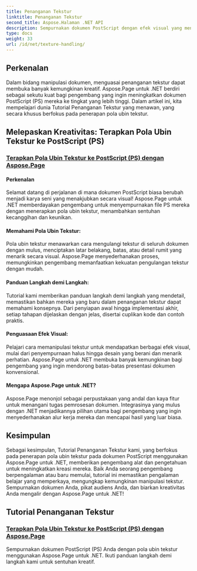 ```yaml
---
title: Penanganan Tekstur
linktitle: Penanganan Tekstur
second_title: Aspose.Halaman .NET API
description: Sempurnakan dokumen PostScript dengan efek visual yang menakjubkan! Pelajari cara menerapkan pola ubin tekstur menggunakan Aspose.Page untuk .NET dengan panduan langkah demi langkah kami.
type: docs
weight: 33
url: /id/net/texture-handling/
---
```

## Perkenalan

Dalam bidang manipulasi dokumen, menguasai penanganan tekstur dapat membuka banyak kemungkinan kreatif. Aspose.Page untuk .NET berdiri sebagai sekutu kuat bagi pengembang yang ingin meningkatkan dokumen PostScript (PS) mereka ke tingkat yang lebih tinggi. Dalam artikel ini, kita mempelajari dunia Tutorial Penanganan Tekstur yang menawan, yang secara khusus berfokus pada penerapan pola ubin tekstur.

## Melepaskan Kreativitas: Terapkan Pola Ubin Tekstur ke PostScript (PS)

### [Terapkan Pola Ubin Tekstur ke PostScript (PS) dengan Aspose.Page](./apply-texture-tiling-pattern-to-postscript-ps/)

#### Perkenalan
Selamat datang di perjalanan di mana dokumen PostScript biasa berubah menjadi karya seni yang menakjubkan secara visual! Aspose.Page untuk .NET memberdayakan pengembang untuk menyempurnakan file PS mereka dengan menerapkan pola ubin tekstur, menambahkan sentuhan kecanggihan dan keunikan.

#### Memahami Pola Ubin Tekstur:
Pola ubin tekstur menawarkan cara mengulangi tekstur di seluruh dokumen dengan mulus, menciptakan latar belakang, batas, atau detail rumit yang menarik secara visual. Aspose.Page menyederhanakan proses, memungkinkan pengembang memanfaatkan kekuatan pengulangan tekstur dengan mudah.

#### Panduan Langkah demi Langkah:
Tutorial kami memberikan panduan langkah demi langkah yang mendetail, memastikan bahkan mereka yang baru dalam penanganan tekstur dapat memahami konsepnya. Dari penyiapan awal hingga implementasi akhir, setiap tahapan dijelaskan dengan jelas, disertai cuplikan kode dan contoh praktis.

#### Penguasaan Efek Visual:
Pelajari cara memanipulasi tekstur untuk mendapatkan berbagai efek visual, mulai dari penyempurnaan halus hingga desain yang berani dan menarik perhatian. Aspose.Page untuk .NET membuka banyak kemungkinan bagi pengembang yang ingin mendorong batas-batas presentasi dokumen konvensional.

#### Mengapa Aspose.Page untuk .NET?
Aspose.Page menonjol sebagai perpustakaan yang andal dan kaya fitur untuk menangani tugas pemrosesan dokumen. Integrasinya yang mulus dengan .NET menjadikannya pilihan utama bagi pengembang yang ingin menyederhanakan alur kerja mereka dan mencapai hasil yang luar biasa.

## Kesimpulan

Sebagai kesimpulan, Tutorial Penanganan Tekstur kami, yang berfokus pada penerapan pola ubin tekstur pada dokumen PostScript menggunakan Aspose.Page untuk .NET, memberikan pengembang alat dan pengetahuan untuk meningkatkan kreasi mereka. Baik Anda seorang pengembang berpengalaman atau baru memulai, tutorial ini memastikan pengalaman belajar yang memperkaya, mengungkap kemungkinan manipulasi tekstur. Sempurnakan dokumen Anda, pikat audiens Anda, dan biarkan kreativitas Anda mengalir dengan Aspose.Page untuk .NET!
## Tutorial Penanganan Tekstur
### [Terapkan Pola Ubin Tekstur ke PostScript (PS) dengan Aspose.Page](./apply-texture-tiling-pattern-to-postscript-ps/)
Sempurnakan dokumen PostScript (PS) Anda dengan pola ubin tekstur menggunakan Aspose.Page untuk .NET. Ikuti panduan langkah demi langkah kami untuk sentuhan kreatif.